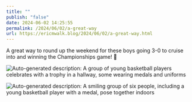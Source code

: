 ```yaml
---
title: ""
publish: "false"
date: 2024-06-02 14:25:55
permalink: /2024/06/02/a-great-way
url: https://ericmwalk.blog/2024/06/02/a-great-way.html
---
```


A great way to round up the weekend for these boys going 3-0 to cruise into and winning the Championships game! 🥇

![Auto-generated description: A group of young basketball players celebrates with a trophy in a hallway, some wearing medals and uniforms](https://ericmwalk.blog/uploads/2024/fullsizerender.jpeg)


![Auto-generated description: A smiling group of six people, including a young basketball player with a medal, pose together indoors](https://ericmwalk.blog/uploads/2024/img-5001.jpeg)